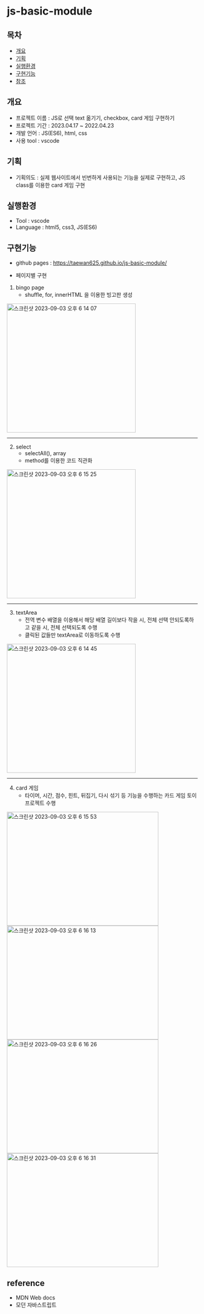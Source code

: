 # js-basic-module

## 목차
  - [개요](#개요)
  - [기획](#기획)
  - [실행환경](#실행환경)
  - [구현기능](#구현기능)
  - [참조](#reference)

## 개요
- 프로젝트 이름 : JS로 선택 text 옮기기, checkbox, card 게임 구현하기
- 프로젝트 기간 : 2023.04.17 ~ 2022.04.23
- 개발 언어    : JS(ES6), html, css
- 사용 tool   : vscode

## 기획
- 기획의도 : 실제 웹사이트에서 빈번하게 사용되는 기능을 실제로 구현하고, JS class를 이용한 card 게임 구현

## 실행환경
- Tool : vscode
- Language : html5, css3, JS(ES6)

## 구현기능
- github pages : https://taewan625.github.io/js-basic-module/

- 페이지별 구현
1. bingo page  
    - shuffle, for, innerHTML 을 이용한 빙고판 생성
<img width="340" height="340" alt="스크린샷 2023-09-03 오후 6 14 07" src="https://user-images.githubusercontent.com/104051002/265493880-b7c96147-2ee6-4d68-b07d-b83966afdaba.png" style="max-width: 100%;">
  
---  
  
2. select
     - selectAll(), array
     - method를 이용한 코드 직관화  
<img width="340" height="340" alt="스크린샷 2023-09-03 오후 6 15 25" src="https://user-images.githubusercontent.com/104051002/265493874-fba7efde-6354-4993-aa5f-1c61a131e94c.png" style="max-width: 100%;">

---  
  
3. textArea
     - 전역 변수 배열을 이용해서 해당 배열 길이보다 작을 시, 전체 선택 안되도록하고 같을 시, 전체 선택되도록 수행
     - 클릭된 값들만 textArea로 이동하도록 수행
<img  width="340" height="340" alt="스크린샷 2023-09-03 오후 6 14 45" src="https://user-images.githubusercontent.com/104051002/265493877-02217d31-82e0-40ef-a216-21018306e674.png" style="max-width: 100%;">
  
---  
  
4. card 게임
     - 타이머, 시간, 점수, 힌트, 뒤집기, 다시 섞기 등 기능을 수행하는 카드 게임 토이 프로젝트 수행
  
<p>
<img width="400" height="300" alt="스크린샷 2023-09-03 오후 6 15 53" src="https://user-images.githubusercontent.com/104051002/265493873-75ddfbae-4b72-447c-9918-a8253a7cad9e.png" style="max-width: 100%;">

<img width="400" height="300" alt="스크린샷 2023-09-03 오후 6 16 13" src="https://user-images.githubusercontent.com/104051002/265493868-84a5c9e2-3a97-4f09-a417-2646f159ad3b.png" style="max-width: 100%;">

<img width="400" height="300" alt="스크린샷 2023-09-03 오후 6 16 26" src="https://user-images.githubusercontent.com/104051002/265493857-bad7850c-7577-47c9-a142-ac80139a973f.png" style="max-width: 100%;">

<img width="400" height="300" alt="스크린샷 2023-09-03 오후 6 16 31" src="https://user-images.githubusercontent.com/104051002/265493791-a8c31475-2645-4df1-b32f-3db8928b68a9.png" style="max-width: 100%;">
</p>

## reference
- MDN Web docs
- 모던 자바스트립트






























